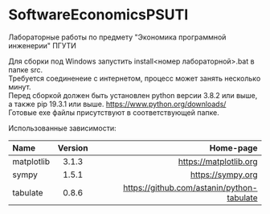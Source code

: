 # SoftwareEconomicsPSUTI
Лабораторные работы по предмету "Экономика программной инженерии" ПГУТИ

Для сборки под Windows запустить install<номер лабораторной>.bat в папке src.<br/>
Требуется соединенеие с интернетом, процесс может занять несколько минут.<br/>
Перед сборкой должен быть установлен python версии 3.8.2 или выше, а также pip 19.3.1 или выше. https://www.python.org/downloads/<br/>
Готовые exe файлы присутствуют в соответствующей папке.

Использованные зависимости:

|Name      |Version     | Home-page     |
| :------------- | :----------: | -----------: |
|  matplotlib | 3.1.3   | https://matplotlib.org    |
| sympy | 1.5.1 | https://sympy.org | 
| tabulate | 0.8.6 | https://github.com/astanin/python-tabulate ||
